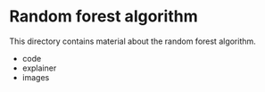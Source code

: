 <!--
SPDX-FileCopyrightText: 2023 Machine-Learning-OER-Collection
SPDX-License-Identifier: CC-BY-4.0
-->
# Random forest algorithm

This directory contains material about the random forest algorithm.

* code
* explainer
* images
